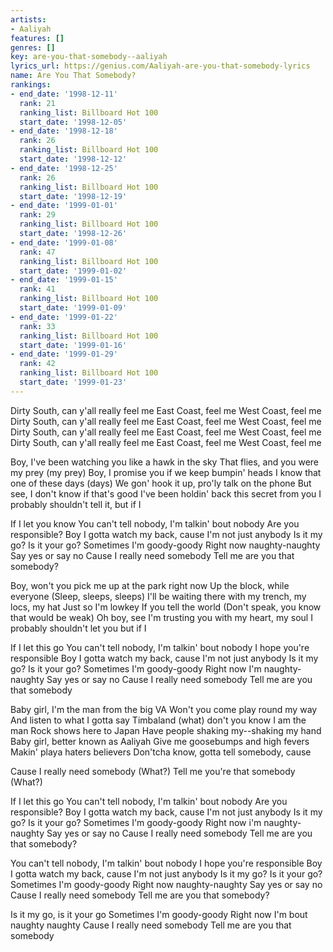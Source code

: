 ```yaml
---
artists:
- Aaliyah
features: []
genres: []
key: are-you-that-somebody--aaliyah
lyrics_url: https://genius.com/Aaliyah-are-you-that-somebody-lyrics
name: Are You That Somebody?
rankings:
- end_date: '1998-12-11'
  rank: 21
  ranking_list: Billboard Hot 100
  start_date: '1998-12-05'
- end_date: '1998-12-18'
  rank: 26
  ranking_list: Billboard Hot 100
  start_date: '1998-12-12'
- end_date: '1998-12-25'
  rank: 26
  ranking_list: Billboard Hot 100
  start_date: '1998-12-19'
- end_date: '1999-01-01'
  rank: 29
  ranking_list: Billboard Hot 100
  start_date: '1998-12-26'
- end_date: '1999-01-08'
  rank: 47
  ranking_list: Billboard Hot 100
  start_date: '1999-01-02'
- end_date: '1999-01-15'
  rank: 41
  ranking_list: Billboard Hot 100
  start_date: '1999-01-09'
- end_date: '1999-01-22'
  rank: 33
  ranking_list: Billboard Hot 100
  start_date: '1999-01-16'
- end_date: '1999-01-29'
  rank: 42
  ranking_list: Billboard Hot 100
  start_date: '1999-01-23'
---
```

Dirty South, can y'all really feel me
East Coast, feel me
West Coast, feel me
Dirty South, can y'all really feel me
East Coast, feel me
West Coast, feel me
Dirty South, can y'all really feel me
East Coast, feel me
West Coast, feel me
Dirty South, can y'all really feel me
East Coast, feel me
West Coast, feel me


Boy, I've been watching you like a hawk in the sky
That flies, and you were my prey (my prey)
Boy, I promise you if we keep bumpin' heads
I know that one of these days (days)
We gon' hook it up, pro'ly talk on the phone
But see, I don't know if that's good
I've been holdin' back this secret from you
I probably shouldn't tell it, but if I


If I let you know
You can't tell nobody, I'm talkin' bout nobody
Are you responsible?
Boy I gotta watch my back, cause I'm not just anybody
Is it my go? Is it your go?
Sometimes I'm goody-goody
Right now naughty-naughty
Say yes or say no
Cause I really need somebody
Tell me are you that somebody?


Boy, won't you pick me up at the park right now
Up the block, while everyone (Sleep, sleeps, sleeps)
I'll be waiting there with my trench, my locs, my hat
Just so I'm lowkey
If you tell the world
(Don't speak, you know that would be weak)
Oh boy, see I'm trusting you with my heart, my soul
I probably shouldn't let you but if I


If I let this go
You can't tell nobody, I'm talkin' bout nobody
I hope you're responsible
Boy I gotta watch my back, cause I'm not just anybody
Is it my go? Is it your go?
Sometimes I'm goody-goody
Right now I'm naughty-naughty
Say yes or say no
Cause I really need somebody
Tell me are you that somebody


Baby girl, I'm the man from the big VA
Won't you come play round my way
And listen to what I gotta say
Timbaland (what) don't you know I am the man
Rock shows here to Japan
Have people shaking my--shaking my hand
Baby girl, better known as Aaliyah
Give me goosebumps and high fevers
Makin' playa haters believers
Don'tcha know, gotta tell somebody, cause


Cause I really need somebody (What?)
Tell me you're that somebody (What?)


If I let this go
You can't tell nobody, I'm talkin' bout nobody
Are you responsible?
Boy I gotta watch my back, cause I'm not just anybody
Is it my go? Is it your go?
Sometimes I'm goody-goody
Right now i'm naughty-naughty
Say yes or say no
Cause I really need somebody
Tell me are you that somebody?

You can't tell nobody, I'm talkin' bout nobody
I hope you're responsible
Boy I gotta watch my back, cause I'm not just anybody
Is it my go? Is it your go?
Sometimes I'm goody-goody
Right now naughty-naughty
Say yes or say no
Cause I really need somebody
Tell me are you that somebody?

Is it my go, is it your go
Sometimes I'm goody-goody
Right now I'm bout naughty naughty
Cause I really need somebody
Tell me are you that somebody
